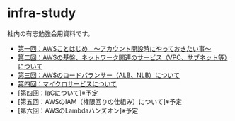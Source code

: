 # infra-study

社内の有志勉強会用資料です。

- [第一回：AWSことはじめ　～アカウント開設時にやっておきたい事～](/001/slide.md)
- [第二回：AWSの基盤、ネットワーク関連のサービス（VPC、サブネット等）について](/002/slide.md)
- [第三回：AWSのロードバランサー（ALB、NLB）について](/003/slide.md)
- [第四回：マイクロサービスについて](/004/slide.md)
- [第四回：IaCについて]※予定
- [第五回：AWSのIAM（権限回りの仕組み）について]※予定
- [第六回：AWSのLambdaハンズオン]※予定